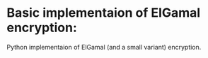 # Basic implementaion of ElGamal encryption:
Python implementaion of ElGamal (and a small variant) encryption.
